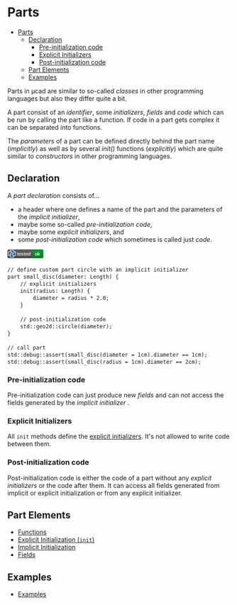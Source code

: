 # Parts

- [Parts](#parts)
  - [Declaration](#declaration)
    - [Pre-initialization code](#pre-initialization-code)
    - [Explicit Initializers](#explicit-initializers)
    - [Post-initialization code](#post-initialization-code)
  - [Part Elements](#part-elements)
  - [Examples](#examples)

Parts in µcad are similar to so-called *classes* in other programming languages
but also they differ quite a bit.

A part consist of an *identifier*, some *initializers*, *fields*  and *code* which can be run by calling the part like a function.
If code in a part gets complex it can be separated into functions.

The *parameters* of a part can be defined directly behind the part name (*implicitly*) as well as by several *init()* functions (*explicitly*) which are quite similar to *constructors* in other programming languages.

## Declaration

A *part declaration* consists of...

- a header where one defines a name of the part and the parameters of the *implicit initializer*,
- maybe some so-called *pre-initialization code*,
- maybe some *explicit initializers*, and
- some *post-initialization code* which sometimes is called just *code*.

[![test](.test/parts_declaration.png)](.test/parts_declaration.log)

```µcad,parts_declaration
// define custom part circle with an implicit initializer
part small_disc(diameter: Length) {
    // explicit initializers 
    init(radius: Length) {
        diameter = radius * 2.0;
    }

    // post-initialization code
    std::geo2d::circle(diameter);
}

// call part
std::debug::assert(small_disc(diameter = 1cm).diameter == 1cm);
std::debug::assert(small_disc(radius = 1cm).diameter == 2cm);
```

### Pre-initialization code

Pre-initialization code can just produce new *fields* and can not access the fields generated by the *implicit initializer* .

### Explicit Initializers

All `init` methods define the [explicit initializers](init.md).
It's not allowed to write code between them.

### Post-initialization code

Post-initialization code is either the code of a part without any *explicit initializers* or the code after them.
It can access all fields generated from implicit or explicit initialization or from any explicit initializer.

## Part Elements

- [Functions](functions.md)
- [Explicit Initialization (`init`)](init.md)
- [Implicit Initialization](parameter_list.md)
- [Fields](fields.md)

## Examples

- [Examples](EXAMPLES.md)

